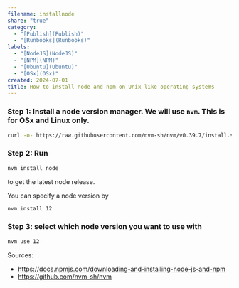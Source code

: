 ```yaml
---
filename: installnode
share: "true"
category:
  - "[Publish](Publish)"
  - "[Runbooks](Runbooks)"
labels:
  - "[NodeJS](NodeJS)"
  - "[NPM](NPM)"
  - "[Ubuntu](Ubuntu)"
  - "[OSx](OSx)"
created: 2024-07-01
title: How to install node and npm on Unix-like operating systems
---
```


### Step 1: Install a node version manager. We will use `nvm`. This is for OSx and Linux only.

```bash
curl -o- https://raw.githubusercontent.com/nvm-sh/nvm/v0.39.7/install.sh | bash
```

### Step 2: Run

```bash
nvm install node
```

to get the latest node release.

You can specify a node version by

```bash
nvm install 12
```

### Step 3: select which node version you want to use with

```bash
nvm use 12
```

Sources:

- https://docs.npmjs.com/downloading-and-installing-node-js-and-npm
- https://github.com/nvm-sh/nvm
